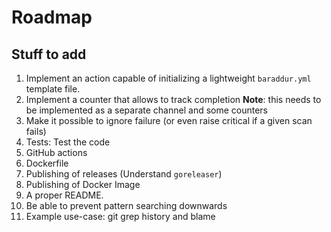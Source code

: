 # Roadmap

## Stuff to add

1. Implement an action capable of initializing a lightweight `baraddur.yml` template file.
2. Implement a counter that allows to track completion
   **Note**: this needs to be implemented as a separate channel and some counters
3. Make it possible to ignore failure (or even raise critical if a given scan fails)
4. Tests: Test the code
5. GitHub actions
6. Dockerfile
7. Publishing of releases (Understand `goreleaser`)
8. Publishing of Docker Image
9. A proper README.
10. Be able to prevent pattern searching downwards
11. Example use-case: git grep history and blame
